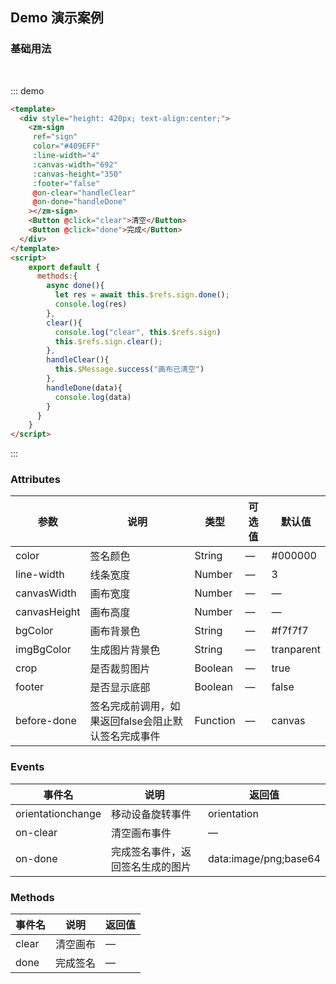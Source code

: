 ## Demo 演示案例

### 基础用法

<br />

::: demo
```html
<template>
  <div style="height: 420px; text-align:center;">
    <zm-sign
     ref="sign"
     color="#409EFF"
     :line-width="4"
     :canvas-width="692"
     :canvas-height="350"
     :footer="false"
     @on-clear="handleClear"
     @on-done="handleDone"
    ></zm-sign>
    <Button @click="clear">清空</Button>
    <Button @click="done">完成</Button>
  </div>
</template>
<script>
    export default {
      methods:{
        async done(){
          let res = await this.$refs.sign.done();
          console.log(res)
        },
        clear(){
          console.log("clear", this.$refs.sign)
          this.$refs.sign.clear();
        },
        handleClear(){
          this.$Message.success("画布已清空")
        },
        handleDone(data){
          console.log(data)
        }
      }  
    }
</script>
```
:::

### Attributes

| 参数      | 说明    | 类型      | 可选值       | 默认值   |
|---------- |-------- |---------- |-------------  |-------- |
| color     | 签名颜色   | String  |  —   |   #000000   |
| line-width    | 线条宽度   | Number  |  —   |  3  |
| canvasWidth    | 画布宽度   | Number  |  —   |  —  |
| canvasHeight   | 画布高度   | Number  |  —   |  —  |
| bgColor    | 画布背景色   | String  |  —   |  #f7f7f7  |
| imgBgColor    | 生成图片背景色   | String  |  —   |  tranparent  |
| crop    | 是否裁剪图片   | Boolean  |  —   |  true  |
| footer    | 是否显示底部   | Boolean  |  —   |  false  |
| before-done    | 签名完成前调用，如果返回false会阻止默认签名完成事件   | Function  |  —   |  canvas  |

### Events

| 事件名      | 说明    | 返回值      |
|---------- |-------- |---------- |
| orientationchange | 移动设备旋转事件 | orientation  |
| on-clear | 清空画布事件  |  —   |
| on-done | 完成签名事件，返回签名生成的图片 | data:image/png;base64  |

### Methods

| 事件名      | 说明    | 返回值      |
|---------- |-------- |---------- |
| clear | 清空画布  |  —   |
| done | 完成签名 |  —   |
